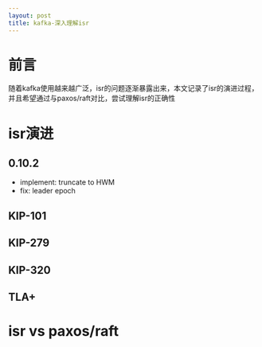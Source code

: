 ```yaml
---
layout: post
title: kafka-深入理解isr
---
```

# 前言
随着kafka使用越来越广泛，isr的问题逐渐暴露出来，本文记录了isr的演进过程，并且希望通过与paxos/raft对比，尝试理解isr的正确性
# isr演进
## 0.10.2
+ implement: truncate to HWM
+ fix: leader epoch
## KIP-101

## KIP-279
## KIP-320
## TLA+
# isr vs paxos/raft


